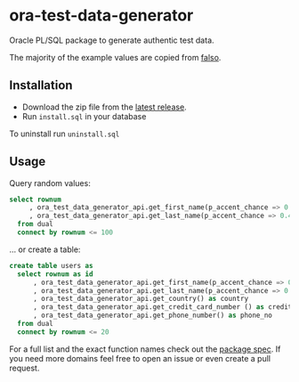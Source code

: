 # ora-test-data-generator

Oracle PL/SQL package to generate authentic test data.

The majority of the example values are copied from [falso](https://github.com/ngneat/falso).

## Installation

- Download the zip file from the [latest release](https://github.com/mt-ag/ora-test-data-generator/releasess).
- Run `install.sql` in your database

To uninstall run `uninstall.sql`

## Usage

Query random values:

```sql
select rownum
     , ora_test_data_generator_api.get_first_name(p_accent_chance => 0.4)
     , ora_test_data_generator_api.get_last_name(p_accent_chance => 0.4)
  from dual
  connect by rownum <= 100
```
... or create a table:

```sql
create table users as
  select rownum as id
      , ora_test_data_generator_api.get_first_name(p_accent_chance => 0.05) as first_name
      , ora_test_data_generator_api.get_last_name(p_accent_chance => 0.05) as last_name
      , ora_test_data_generator_api.get_country() as country
      , ora_test_data_generator_api.get_credit_card_number () as credit_card_no
      , ora_test_data_generator_api.get_phone_number() as phone_no
  from dual
  connect by rownum <= 20
```
For a full list and the exact function names check out the [package spec](https://github.com/mt-ag/ora-test-data-generator/blob/main/src/ora_test_data_generator_api.pks). If you need more domains feel free to open an issue or even create a pull request.
